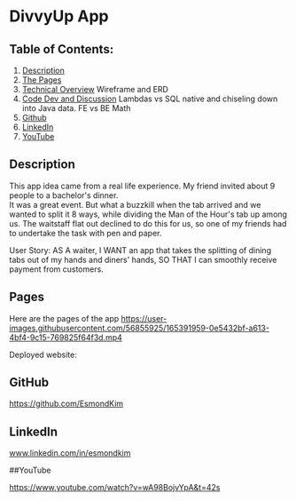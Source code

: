 # DivvyUp App

## Table of Contents:

1. [Description](#description)
2. [The Pages](#pages)
3. [Technical Overview](#Tech)
Wireframe and ERD 
4. [Code Dev and Discussion](#Dev)
Lambdas vs SQL native and chiseling down into Java data. FE vs BE Math
5. [Github](#Github)
6. [LinkedIn](#LinkedIn)
7. [YouTube](#YouTube)

## Description

This app idea came from a real life experience.  My friend invited about 9 people to a bachelor's dinner.  
It was a great event.  But what a buzzkill when the tab arrived and we wanted to split it 8 ways, while
dividing the Man of the Hour's tab up among us.  The waitstaff flat out declined to do this for us, so one
of my friends had to undertake the task with pen and paper.

User Story:
AS A waiter,
I WANT an app that takes the splitting of dining tabs out of my hands and diners' hands,
SO THAT I can smoothly receive payment from customers.

## Pages
Here are the pages of the app
https://user-images.githubusercontent.com/56855925/165391959-0e5432bf-a613-4bf4-9c15-769825f64f3d.mp4

[./src/main/webapp/public/images/index.jpg]: # (![Here is a screenshot of the React Google Books API Reading List Search page.]&#40;./client/src/assets/images/ScreenShot1.jpg&#41;)

[//]: # (![Here is a screenshot of a Saved Reading List.]&#40;./client/src/assets/images/ScreenShot2.jpg&#41;)
Deployed website:

[//]: # ([Here is a link to the deployed website]&#40;https://googlebooksapireadinglist.herokuapp.com/&#41;)

## GitHub

https://github.com/EsmondKim

## LinkedIn

www.linkedin.com/in/esmondkim

##YouTube

https://www.youtube.com/watch?v=wA98BojvYpA&t=42s